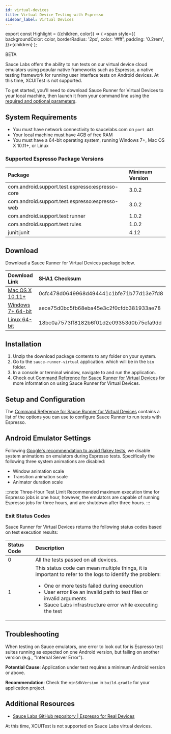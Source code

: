 ```yaml
---
id: virtual-devices
title: Virtual Device Testing with Espresso
sidebar_label: Virtual Devices
---
```


export const Highlight = ({children, color}) => ( <span style={{
      backgroundColor: color,
      borderRadius: '2px',
      color: '#fff',
      padding: '0.2rem',
    }}>{children}</span> );

<p> <Highlight color="#eb7734">BETA</Highlight> </p>

Sauce Labs offers the ability to run tests on our virtual device cloud emulators using popular native frameworks such as Espresso, a native testing framework for running user interface tests on Android devices. At this time, XCUITest is not supported.

To get started, you'll need to download Sauce Runner for Virtual Devices to your local machine, then launch it from your command line using the [required and optional parameters](/dev/cli/espresso-xcuitest.md).

## System Requirements
* You must have network connectivity to saucelabs.com on `port 443`
* Your local machine must have 4GB of free RAM
* You must have a 64-bit operating system, running Windows 7+, Mac OS X 10.11+, or Linux

### Supported Espresso Package Versions
| Package | Minimum Version |
| :------------- | :------------- |
| com.android.support.test.espresso:espresso-core | 3.0.2 |
| com.android.support.test.espresso:espresso-web | 3.0.2 |
| com.android.support.test:runner | 1.0.2 |
| com.android.support.test:rules | 1.0.2 |
| junit:junit | 4.12 |

## Download
Download a Sauce Runner for Virtual Devices package below.

| Download Link | SHA1 Checksum
| :-------------------------- | :---
| [Mac OS X 10.11+](https://saucelabs.com/downloads/sauce-runner-virtual-0.1.2-osx.zip) | 0cfc478d0649968d494441c1bfe71b77d13e7fd8
| [Windows 7+ 64-bit](https://saucelabs.com/downloads/sauce-runner-virtual-0.1.2-windows.zip) | aece75d0bc5fb68eba45e3c2f0cfdb381933ae78
| [Linux 64-bit](https://saucelabs.com/downloads/sauce-runner-virtual-0.1.2-linux.zip) | 18bc0a7573ff8182b6f01d2e09353d0b75efa9dd

## Installation
1. Unzip the download package contents to any folder on your system.
1. Go to the `sauce-runner-virtual` application. which will be in the `bin` folder.
1. In a console or terminal window, navigate to and run the application.
1. Check out [Command Reference for Sauce Runner for Virtual Devices](https://wiki.saucelabs.com/pages/viewpage.action?pageId=72746736) for more information on using Sauce Runner for Virtual Devices.

## Setup and Configuration
The [Command Reference for Sauce Runner for Virtual Devices](https://wiki.saucelabs.com/pages/viewpage.action?pageId=72746736) contains a list of the options you can use to configure Sauce Runner to run tests with Espresso.

## Android Emulator Settings
Following [Google's recommendation to avoid flakey tests](https://developer.android.com/training/testing/espresso/setup), we disable system animations on emulators during Espresso tests. Specifically the following three system animations are disabled:

* Window animation scale
* Transition animation scale
* Animator duration scale

:::note Three-Hour Test Limit
Recommended maximum execution time for Espresso jobs is one hour, however, the emulators are capable of running Espresso jobs for three hours, and are shutdown after three hours.
:::

### Exit Status Codes
Sauce Runner for Virtual Devices returns the following status codes based on test execution results:

| Status Code        | Description           
| :------------- |:-------------
| 0  | All the tests passed on all devices.
| 1  | This status code can mean multiple things, it is important to refer to the logs to identify the problem: <ul><li>One or more tests failed during execution</li><li>User error like an invalid path to test files or invalid arguments</li><li>Sauce Labs infrastructure error while executing the test</li></ul>   

## Troubleshooting
When testing on Sauce emulators, one error to look out for is Espresso test suites running as expected on one Android version, but failing on another version (e.g., "Internal Server Error").

**Potential Cause**: Application under test requires a minimum Android version or above.

**Recommendation**: Check the `minSdkVersion` in `build.gradle` for your application project.

## Additional Resources

* [Sauce Labs GitHub repository | Espresso for Real Devices](https://github.com/saucelabs-training/demo-espresso/tree/master/emulators)

At this time, XCUITest is not supported on Sauce Labs virtual devices.
